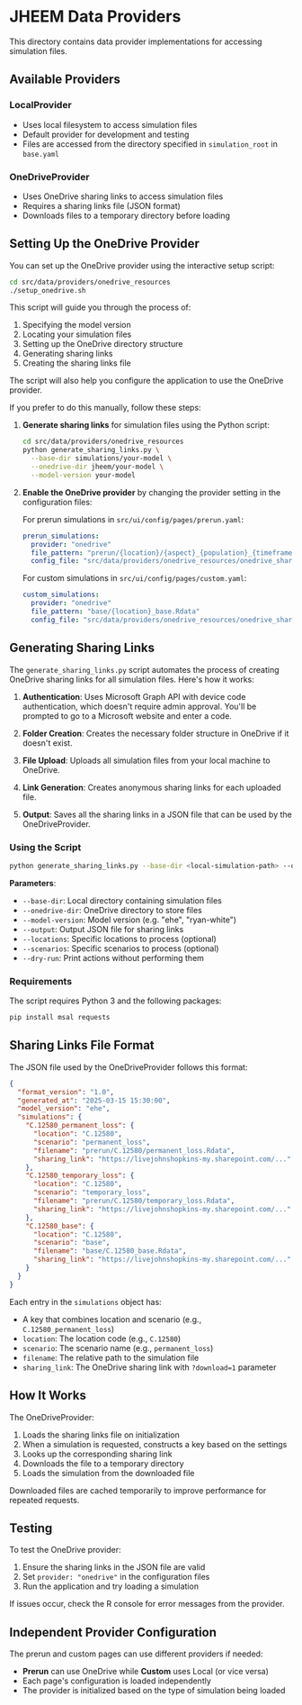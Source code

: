 # JHEEM Data Providers

This directory contains data provider implementations for accessing simulation files.

## Available Providers

### LocalProvider
- Uses local filesystem to access simulation files
- Default provider for development and testing
- Files are accessed from the directory specified in `simulation_root` in `base.yaml`

### OneDriveProvider
- Uses OneDrive sharing links to access simulation files
- Requires a sharing links file (JSON format)
- Downloads files to a temporary directory before loading

## Setting Up the OneDrive Provider

You can set up the OneDrive provider using the interactive setup script:

```bash
cd src/data/providers/onedrive_resources
./setup_onedrive.sh
```

This script will guide you through the process of:
1. Specifying the model version
2. Locating your simulation files
3. Setting up the OneDrive directory structure
4. Generating sharing links
5. Creating the sharing links file

The script will also help you configure the application to use the OneDrive provider.

If you prefer to do this manually, follow these steps:

1. **Generate sharing links** for simulation files using the Python script:
   ```bash
   cd src/data/providers/onedrive_resources
   python generate_sharing_links.py \
     --base-dir simulations/your-model \
     --onedrive-dir jheem/your-model \
     --model-version your-model
   ```

2. **Enable the OneDrive provider** by changing the provider setting in the configuration files:
   
   For prerun simulations in `src/ui/config/pages/prerun.yaml`:
   ```yaml
   prerun_simulations:
     provider: "onedrive"
     file_pattern: "prerun/{location}/{aspect}_{population}_{timeframe}_{intensity}.Rdata"
     config_file: "src/data/providers/onedrive_resources/onedrive_sharing_links.json"
   ```
   
   For custom simulations in `src/ui/config/pages/custom.yaml`:
   ```yaml
   custom_simulations:
     provider: "onedrive"
     file_pattern: "base/{location}_base.Rdata"
     config_file: "src/data/providers/onedrive_resources/onedrive_sharing_links.json"
   ```

## Generating Sharing Links

The `generate_sharing_links.py` script automates the process of creating OneDrive sharing links for all simulation files. Here's how it works:

1. **Authentication**: Uses Microsoft Graph API with device code authentication, which doesn't require admin approval. You'll be prompted to go to a Microsoft website and enter a code.

2. **Folder Creation**: Creates the necessary folder structure in OneDrive if it doesn't exist.

3. **File Upload**: Uploads all simulation files from your local machine to OneDrive.

4. **Link Generation**: Creates anonymous sharing links for each uploaded file.

5. **Output**: Saves all the sharing links in a JSON file that can be used by the OneDriveProvider.

### Using the Script

```bash
python generate_sharing_links.py --base-dir <local-simulation-path> --onedrive-dir <onedrive-path> --output <output-json-path>
```

**Parameters**:
- `--base-dir`: Local directory containing simulation files
- `--onedrive-dir`: OneDrive directory to store files
- `--model-version`: Model version (e.g. "ehe", "ryan-white")
- `--output`: Output JSON file for sharing links
- `--locations`: Specific locations to process (optional)
- `--scenarios`: Specific scenarios to process (optional)
- `--dry-run`: Print actions without performing them

### Requirements

The script requires Python 3 and the following packages:
```bash
pip install msal requests
```

## Sharing Links File Format

The JSON file used by the OneDriveProvider follows this format:

```json
{
  "format_version": "1.0",
  "generated_at": "2025-03-15 15:30:00",
  "model_version": "ehe",
  "simulations": {
    "C.12580_permanent_loss": {
      "location": "C.12580",
      "scenario": "permanent_loss",
      "filename": "prerun/C.12580/permanent_loss.Rdata",
      "sharing_link": "https://livejohnshopkins-my.sharepoint.com/..."
    },
    "C.12580_temporary_loss": {
      "location": "C.12580",
      "scenario": "temporary_loss",
      "filename": "prerun/C.12580/temporary_loss.Rdata",
      "sharing_link": "https://livejohnshopkins-my.sharepoint.com/..."
    },
    "C.12580_base": {
      "location": "C.12580",
      "scenario": "base",
      "filename": "base/C.12580_base.Rdata",
      "sharing_link": "https://livejohnshopkins-my.sharepoint.com/..."
    }
  }
}
```

Each entry in the `simulations` object has:
- A key that combines location and scenario (e.g., `C.12580_permanent_loss`)
- `location`: The location code (e.g., `C.12580`)
- `scenario`: The scenario name (e.g., `permanent_loss`)
- `filename`: The relative path to the simulation file
- `sharing_link`: The OneDrive sharing link with `?download=1` parameter

## How It Works

The OneDriveProvider:
1. Loads the sharing links file on initialization
2. When a simulation is requested, constructs a key based on the settings
3. Looks up the corresponding sharing link
4. Downloads the file to a temporary directory
5. Loads the simulation from the downloaded file

Downloaded files are cached temporarily to improve performance for repeated requests.

## Testing

To test the OneDrive provider:

1. Ensure the sharing links in the JSON file are valid
2. Set `provider: "onedrive"` in the configuration files
3. Run the application and try loading a simulation

If issues occur, check the R console for error messages from the provider.

## Independent Provider Configuration

The prerun and custom pages can use different providers if needed:

- **Prerun** can use OneDrive while **Custom** uses Local (or vice versa)
- Each page's configuration is loaded independently
- The provider is initialized based on the type of simulation being loaded
